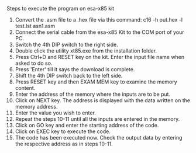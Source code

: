 Steps to execute the program on esa-x85 kit

1. Convert the .asm file to a .hex file via this command: c16 -h out.hex -l test.lst asn1.asm
2. Connect the serial cable from the esa-x85 Kit to the COM port of your PC.
3. Switch the 4th DIP switch to the right side.
4. Double click the utility xt85.exe from the installation folder.
5. Press Ctrl+D and RESET key on the kit. Enter the input file name when asked to do so.
6. Press 'Enter' till it says the download is complete.
7. Shift the 4th DIP switch back to the left side.
8. Press RESET key and then EXAM MEM key to examine the memory content.
9. Enter the address of the memory where the inputs are to be put.
10. Click on NEXT key. The address is displayed with the data written on the memory address.
11. Enter the value you wish to enter.
12. Repeat the steps 10-11 until all the inputs are entered in the memory.
13. Click on GO key and enter the starting address of the code.
14. Click on EXEC key to execute the code.
15. The code has been executed now. Check the output data by entering the respective address as in steps 10-11.

